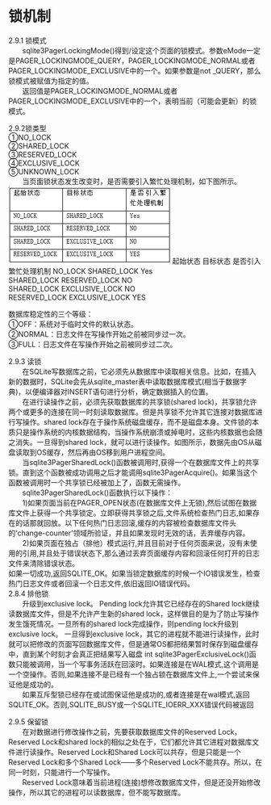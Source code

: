 # 锁机制
2.9.1 锁模式</br>
&nbsp;&nbsp;&nbsp;&nbsp;&nbsp;&nbsp;&nbsp;sqlite3PagerLockingMode()得到/设定这个页面的锁模式。参数eMode一定是PAGER_LOCKINGMODE_QUERY，PAGER_LOCKINGMODE_NORMAL或者PAGER_LOCKINGMODE_EXCLUSIVE中的一个。如果参数是not _QUERY，那么锁模式被赋值为指定的值。</br>
&nbsp;&nbsp;&nbsp;&nbsp;&nbsp;&nbsp;&nbsp;返回值是PAGER_LOCKINGMODE_NORMAL或者PAGER_LOCKINGMODE_EXCLUSIVE中的一个，表明当前（可能会更新）的锁模式。</br>

2.9.2锁类型</br>
①NO_LOCK</br>
②SHARED_LOCK</br>
③RESERVED_LOCK</br>
④EXCLUSIVE_LOCK</br>
⑤UNKNOWN_LOCK</br>
&nbsp;&nbsp;&nbsp;&nbsp;&nbsp;&nbsp;&nbsp;当页面锁状态发生改变时，是否需要引入繁忙处理机制，如下图所示。</br>
<img src="lj8.png">
起始状态	目标状态	是否引入繁忙处理机制
NO_LOCK	SHARED_LOCK	Yes</br>
SHARED_LOCK	RESERVED_LOCK	NO</br>
SHARED_LOCK	EXCLUSIVE_LOCK	NO</br>
RESERVED_LOCK	EXCLUSIVE_LOCK	YES</br>

数据库稳定性的三个等级：</br>
①OFF：系统对于临时文件的默认状态。</br>
②NORMAL：日志文件在写操作开始之前被同步过一次。</br>
③FULL：日志文件在写操作开始之前被同步过二次。</br>

2.9.3 读锁</br>
&nbsp;&nbsp;&nbsp;&nbsp;&nbsp;&nbsp;&nbsp;在SQLite写数据库之前，它必须先从数据库中读取相关信息。比如，在插入新的数据时，SQLite会先从sqlite_master表中读取数据库模式(相当于数据字典)，以便编译器对INSERT语句进行分析，确定数据插入的位置。</br>
&nbsp;&nbsp;&nbsp;&nbsp;&nbsp;&nbsp;&nbsp;在进行读操作之前，必须先获取数据库的共享锁(shared lock)，共享锁允许两个或更多的连接在同一时刻读取数据库。但是共享锁不允许其它连接对数据库进行写操作。shared lock存在于操作系统磁盘缓存，而不是磁盘本身。文件锁的本质只是操作系统的内核数据结构，当操作系统崩溃或掉电时，这些内核数据也会随之消失。一旦得到shared lock，就可以进行读操作。如图所示，数据先由OS从磁盘读取到OS缓存，然后再由OS移到用户进程空间。</br>
&nbsp;&nbsp;&nbsp;&nbsp;&nbsp;&nbsp;&nbsp;当sqlite3PagerSharedLock()函数被调用时,获得一个在数据库文件上的共享锁。直到这个函数被成功调用之后才能调用sqlite3PagerAcquire()。如果当这个函数被调用时一个共享锁已经被加上了，函数无需操作。</br>
&nbsp;&nbsp;&nbsp;&nbsp;&nbsp;&nbsp;&nbsp;sqlite3PagerSharedLock()函数执行以下操作：</br>
&nbsp;&nbsp;&nbsp;&nbsp;&nbsp;&nbsp;&nbsp;1)如果页面当前在PAGER_OPEN状态(在数据库文件上无锁),然后试图在数据库文件上获得一个共享锁定。立即获得共享锁之后,文件系统检查热门日志,如果存在的话那就回放。以下任何热门日志回滚,缓存的内容被检查数据库文件头的‘change-counter’领域所验证，并且如果发现时无效的话，丢弃缓存内容。</br>
&nbsp;&nbsp;&nbsp;&nbsp;&nbsp;&nbsp;&nbsp;2)如果页面在独占（排他）模式运行,并且目前对于任何页面来说，没有未使用的引用,并且处于错误状态下,那么通过丢弃页面缓存内容和回滚任何打开的日志文件来清除错误状态。</br>
如果一切成功,返回SQLITE_OK。如果当锁定数据库的时候一个IO错误发生，检查热门日志文件或者回滚一个日志文件,依旧返回IO错误代码。</br>
2.8.4 排他锁
</br>&nbsp;&nbsp;&nbsp;&nbsp;&nbsp;&nbsp;&nbsp;升级到exclusive lock。
     Pending lock允许其它已经存在的Shared lock继续读数据库文件，但是不允许产生新的shared lock，这样做目的是为了防止写操作发生饿死情况。一旦所有的shared lock完成操作，则pending lock升级到exclusive lock。
一旦得到exclusive lock，其它的进程就不能进行读操作，此时就可以把修改的页面写回数据库文件，但是通常OS都把结果暂时保存到磁盘缓存中，直到某个时刻才会真正把结果写入磁盘
int sqlite3PagerExclusiveLock()函数只能被调用，当一个写事务活跃在回滚时。如果连接是在WAL模式,这个调用是一个空操作。否则,如果连接不是已经有一个独占锁在数据库文件上,一个尝试来保证他是成功的。</br>
&nbsp;&nbsp;&nbsp;&nbsp;&nbsp;&nbsp;&nbsp;如果互斥型锁已经存在或试图保证他是成功的,或者连接是在wal模式,返回SQLITE_OK。否则,SQLITE_BUSY或一个SQLITE_IOERR_XXX错误代码被返回</br>

2.9.5 保留锁</br>
&nbsp;&nbsp;&nbsp;&nbsp;&nbsp;&nbsp;&nbsp;在对数据进行修改操作之前，先要获取数据库文件的Reserved Lock，Reserved Lock和shared lock的相似之处在于，它们都允许其它进程对数据库文件进行读操作。Reserved Lock和Shared Lock可以共存，但是只能是一个Reserved Lock和多个Shared Lock——多个Reserved Lock不能共存。所以，在同一时刻，只能进行一个写操作。</br>
&nbsp;&nbsp;&nbsp;&nbsp;&nbsp;&nbsp;&nbsp;Reserved Lock意味着当前进程(连接)想修改数据库文件，但是还没开始修改操作，所以其它的进程可以读数据库，但不能写数据库。
